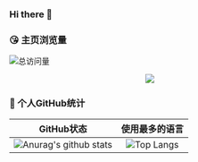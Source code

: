 ### Hi there 👋
### 😘 主页浏览量
![总访问量](https://komarev.com/ghpvc/?username=Horo-Holo&color=green)
<br>

<div align="center"> <img src="[https://metrics.lecoq.io/sun0225SUN?template=classic&config.timezone=Asia%2FShanghai](https://metrics.lecoq.io/insights?user=Horo-Holo)"> </div>

### 🥳 个人GitHub统计

|                          GitHub状态                          |                        使用最多的语言                        |
| :----------------------------------------------------------: | :----------------------------------------------------------: |
| ![Anurag's github stats](https://github-readme-stats.vercel.app/api?username=Horo-Holo&show_icons=true&theme=synthwave) | ![Top Langs](https://github-readme-stats.vercel.app/api/top-langs/?username=Horo-Holo&&hide=tsql) |
